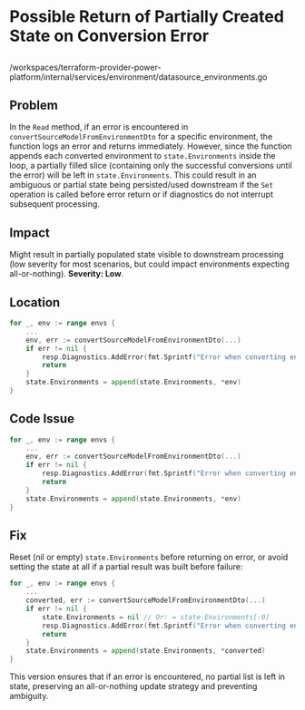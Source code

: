 # Possible Return of Partially Created State on Conversion Error

##

/workspaces/terraform-provider-power-platform/internal/services/environment/datasource_environments.go

## Problem

In the `Read` method, if an error is encountered in `convertSourceModelFromEnvironmentDto` for a specific environment, the function logs an error and returns immediately. However, since the function appends each converted environment to `state.Environments` inside the loop, a partially filled slice (containing only the successful conversions until the error) will be left in `state.Environments`. This could result in an ambiguous or partial state being persisted/used downstream if the `Set` operation is called before error return or if diagnostics do not interrupt subsequent processing.

## Impact

Might result in partially populated state visible to downstream processing (low severity for most scenarios, but could impact environments expecting all-or-nothing). **Severity: Low**.

## Location

```go
for _, env := range envs {
    ...
    env, err := convertSourceModelFromEnvironmentDto(...)
    if err != nil {
        resp.Diagnostics.AddError(fmt.Sprintf("Error when converting environment %s", env.DisplayName), err.Error())
        return
    }
    state.Environments = append(state.Environments, *env)
}
```

## Code Issue

```go
for _, env := range envs {
    ...
    env, err := convertSourceModelFromEnvironmentDto(...)
    if err != nil {
        resp.Diagnostics.AddError(fmt.Sprintf("Error when converting environment %s", env.DisplayName), err.Error())
        return
    }
    state.Environments = append(state.Environments, *env)
}
```

## Fix

Reset (nil or empty) `state.Environments` before returning on error, or avoid setting the state at all if a partial result was built before failure:

```go
for _, env := range envs {
    ...
    converted, err := convertSourceModelFromEnvironmentDto(...)
    if err != nil {
        state.Environments = nil // Or: = state.Environments[:0]
        resp.Diagnostics.AddError(fmt.Sprintf("Error when converting environment %s", env.DisplayName), err.Error())
        return
    }
    state.Environments = append(state.Environments, *converted)
}
```

This version ensures that if an error is encountered, no partial list is left in state, preserving an all-or-nothing update strategy and preventing ambiguity.
